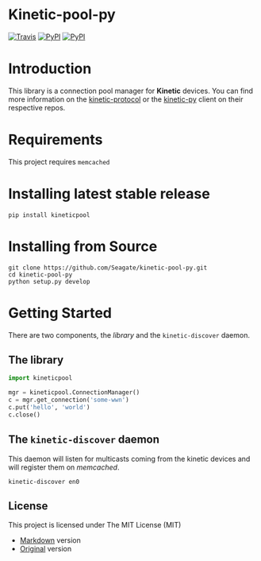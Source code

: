 # **Kinetic-pool-py**
[![Travis](https://img.shields.io/travis/Seagate/kinetic-pool-py.svg)](https://travis-ci.org/Seagate/kinetic-pool-py)
[![PyPI](https://img.shields.io/pypi/v/kineticpool.svg)](https://pypi.python.org/pypi/kineticpool/)
[![PyPI](https://img.shields.io/pypi/l/kineticpool.svg)](https://github.com/Seagate/kinetic-pool-py/blob/master/LICENSE/mit.md)

Introduction
============
This library is a connection pool manager for **Kinetic** devices. 
You can find more information on the [kinetic-protocol] or the [kinetic-py] client on their respective repos. 

[kinetic-protocol]:(https://github.com/Seagate/kinetic-protocol)
[kinetic-py]:(https://github.com/Seagate/kinetic-py)


Requirements
============

This project requires `memcached`


Installing latest stable release
================================
    pip install kineticpool


Installing from Source
======================

    git clone https://github.com/Seagate/kinetic-pool-py.git
    cd kinetic-pool-py
    python setup.py develop


Getting Started
===============

There are two components, the _library_ and the `kinetic-discover` daemon.

## The library

```python
import kineticpool

mgr = kineticpool.ConnectionManager()
c = mgr.get_connection('some-wwn')
c.put('hello', 'world')
c.close()
```

## The `kinetic-discover` daemon
This daemon will listen for multicasts coming from the kinetic devices and will register them on _memcached_.

    kinetic-discover en0 


License
-------

This project is licensed under The MIT License (MIT)
* [Markdown](LICENSE/MIT.md) version
* [Original](LICENSE/MIT.txt) version
